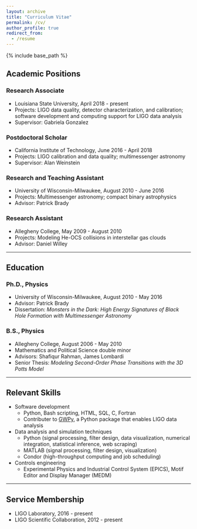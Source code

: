 ```yaml
---
layout: archive
title: "Curriculum Vitae"
permalink: /cv/
author_profile: true
redirect_from:
  - /resume
---
```


{% include base_path %}

## Academic Positions

### Research Associate

* Louisiana State University, April 2018 - present
* Projects: LIGO data quality, detector characterization, and calibration; software development and computing support for LIGO data analysis
* Supervisor: Gabriela Gonzalez

### Postdoctoral Scholar

* California Institute of Technology, June 2016 - April 2018
* Projects: LIGO calibration and data quality; multimessenger astronomy
* Supervisor: Alan Weinstein

### Research and Teaching Assistant

* University of Wisconsin-Milwaukee, August 2010 - June 2016
* Projects: Multimessenger astronomy; compact binary astrophysics
* Advisor: Patrick Brady

### Research Assistant

* Allegheny College, May 2009 - August 2010
* Projects: Modeling He-OCS collisions in interstellar gas clouds
* Advisor: Daniel Willey

---
## Education

### Ph.D., Physics

* University of Wisconsin-Milwaukee, August 2010 - May 2016
* Advisor: Patrick Brady
* Dissertation: *Monsters in the Dark: High Energy Signatures of Black Hole Formation with Multimessenger Astronomy*

### B.S., Physics

* Allegheny College, August 2006 - May 2010
* Mathematics and Political Science double minor
* Advisors: Shafiqur Rahman, James Lombardi
* Senior Thesis: *Modeling Second-Order Phase Transitions with the 3D Potts Model*

---
## Relevant Skills

* Software development
  * Python, Bash scripting, HTML, SQL, C, Fortran
  * Contributer to [GWPy](https://gwpy.github.io), a Python package that enables LIGO data analysis
* Data analysis and simulation techniques
  * Python (signal processing, filter design, data visualization, numerical integration, statistical inference, web scraping)
  * MATLAB (signal processing, filter design, visualization)
  * Condor (high-throughput computing and job scheduling)
* Controls engineering
  * Experimental Physics and Industrial Control System (EPICS), Motif Editor and Display Manager (MEDM)

---
## Service Membership

* LIGO Laboratory, 2016 - present
* LIGO Scientific Collaboration, 2012 - present
